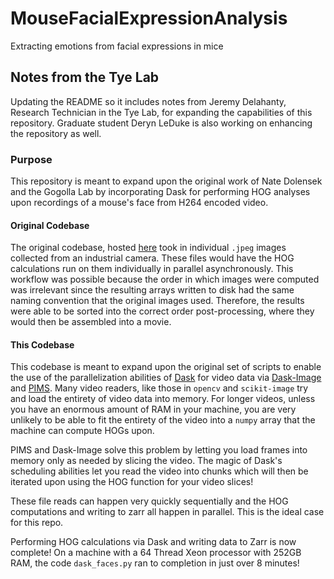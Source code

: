 # MouseFacialExpressionAnalysis
Extracting emotions from facial expressions in mice


## Notes from the Tye Lab

Updating the README so it includes notes from Jeremy Delahanty, Research Technician in the Tye Lab, for expanding the capabilities of this repository. Graduate student Deryn LeDuke is also working on enhancing the repository as well.

### Purpose
This repository is meant to expand upon the original work of Nate Dolensek and the Gogolla Lab by incorporating Dask for performing HOG analyses
upon recordings of a mouse's face from H264 encoded video.

#### Original Codebase
The original codebase, hosted [here](https://zenodo.org/record/3618395#.Ym9-AdpKiUk) took in individual `.jpeg`
images collected from an industrial camera. These files would have the HOG calculations run on them individually in parallel asynchronously. This workflow was possible
because the order in which images were computed was irrelevant since the resulting arrays written to disk had the same naming convention that the original images used.
Therefore, the results were able to be sorted into the correct order post-processing, where they would then be assembled into a movie.

#### This Codebase
This codebase is meant to expand upon the original set of scripts to enable the use of the parallelization abilities of [Dask](https://docs.dask.org/en/stable/) for
video data via [Dask-Image](https://image.dask.org/en/latest/quickstart.html) and [PIMS](http://soft-matter.github.io/pims/v0.5/).
Many video readers, like those in `opencv` and `scikit-image` try and load the entirety of video data into memory. For longer videos, unless you have an enormous amount
of RAM in your machine, you are very unlikely to be able to fit the entirety of the video into a `numpy` array that the machine can compute HOGs upon.

PIMS and Dask-Image solve this problem by letting you load frames into memory only as needed by slicing the video. The magic of Dask's scheduling abilities let you
read the video into chunks which will then be iterated upon using the HOG function for your video slices!

These file reads can happen very quickly sequentially and the HOG computations and writing to zarr all happen in parallel. This is the ideal case for this repo.

Performing HOG calculations via Dask and writing data to Zarr is now complete!
On a machine with a 64 Thread Xeon processor with 252GB RAM, the code `dask_faces.py` ran to completion in just over 8 minutes!
